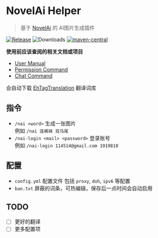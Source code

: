 # NovelAi Helper

> 基于 [NovelAi](https://novelai.net/image) 的 AI图片生成插件

[![Release](https://img.shields.io/github/v/release/cssxsh/novelai-helper)](https://github.com/cssxsh/novelai-helper/releases)
![Downloads](https://img.shields.io/github/downloads/cssxsh/novelai-helper/total)
[![maven-central](https://img.shields.io/maven-central/v/xyz.cssxsh.mirai/novelai-helper)](https://search.maven.org/artifact/xyz.cssxsh.mirai/novelai-helper)

**使用前应该查阅的相关文档或项目**

* [User Manual](https://github.com/mamoe/mirai/blob/dev/docs/UserManual.md)
* [Permission Command](https://github.com/mamoe/mirai/blob/dev/mirai-console/docs/BuiltInCommands.md#permissioncommand)
* [Chat Command](https://github.com/project-mirai/chat-command)

会自动下载 [EhTagTranslation](https://github.com/EhTagTranslation/Database) 翻译词库

## 指令

* `/nai <word>` 生成一张图片   
  例如 `/nai 连裤袜 双马尾`
* `/nai-login <mail> <password>` 登录账号  
  例如 `/nai-login 114514@gmail.com 1919810`

## 配置

* `config.yml` 配置文件 包括 `proxy`, `doh`, `ipv6` 等配置
* `ban.txt` 屏蔽的词条，可热编辑，保存后一点时间会自动启用

## TODO

* [ ] 更好的翻译
* [ ] 更多配置项